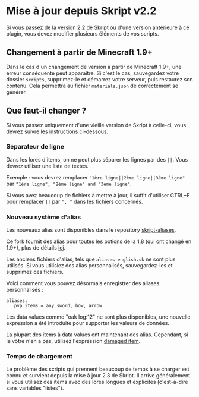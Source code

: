 # Mise à jour depuis Skript v2.2
Si vous passez de la version 2.2 de Skript ou d'une version antérieure à ce plugin, vous devez modifier plusieurs éléments de vos scripts.

## Changement à partir de Minecraft 1.9+
Dans le cas d'un changement de version à partir de Minecraft 1.9+, une erreur conséquente peut apparaître.
Si c'est le cas, sauvegardez votre dossier `scripts`, supprimez-le et démarrez votre serveur, puis restaurez son contenu.
Cela permettra au fichier `materials.json` de correctement se générer.

## Que faut-il changer ?

Si vous passez uniquement d'une vieille version de Skript à celle-ci, vous devrez suivre les instructions ci-dessous.

### Séparateur de ligne

Dans les lores d'items, on ne peut plus séparer les lignes par des `||`. Vous devrez utiliser une liste de textes.

Exemple : vous devrez remplacer `"1ère ligne||2ème ligne||3ème ligne"` par `"1ère ligne", "2ème ligne" and "3ème ligne"`.

Si vous avez beaucoup de fichiers à mettre à jour, il suffit d'utiliser CTRL+F pour remplacer `||` par `", "` dans les fichiers concernés.

### Nouveau système d'alias

Les nouveaux alias sont disponibles dans le repository [skript-aliases](https://github.com/SkriptLang/skript-aliases).

Ce fork fournit des alias pour toutes les potions de la 1.8 (qui ont changé en 1.9+), plus de détails
[ici](https://github.com/Matocolotoe/Skript-1.8/tree/master/skript-aliases/brewing.sk).

Les anciens fichiers d'alias, tels que `aliases-english.sk` ne sont plus utilisés. Si vous utilisiez des alias personnalisés, sauvegardez-les et supprimez ces fichiers.

Voici comment vous pouvez désormais enregistrer des aliases personnalisés :
```
aliases:
   pvp items = any sword, bow, arrow
```

Les data values comme "oak log:12" ne sont plus disponibles, une nouvelle expression a été introduite pour supporter les valeurs de données.

La plupart des items à data values ont maintenant des alias. Cependant, si le vôtre n'en a pas, utilisez l'expression [damaged item](https://skriptlang.github.io/Skript/expressions.html#ExprDamagedItem).

### Temps de chargement

Le problème des scripts qui prennent beaucoup de temps à se charger est connu et survient depuis la mise à jour 2.3 de Skript.
Il arrive généralement si vous utilisez des items avec des lores longues et explicites (c'est-à-dire sans variables "listes").
